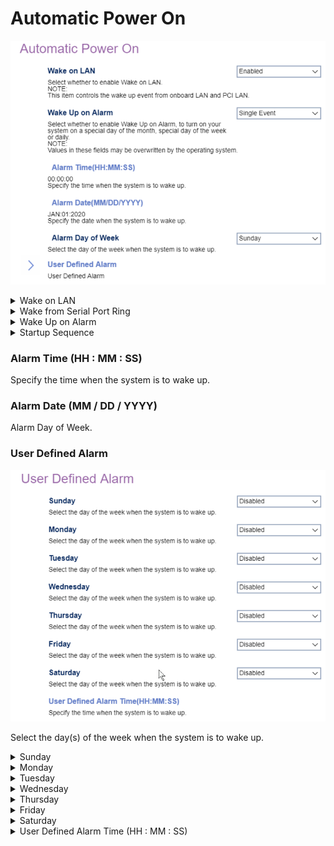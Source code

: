 # Automatic Power On #

![](./img/thinkcenter_automatic_power_on.png)

<details><summary>Wake on LAN</summary>

Controls the wake up event from onboard LAN and PCI LAN.
One of 2 possible options for Wake on LAN:

1.  **Enabled** - enables Wake on LAN. Default.
2.  Disabled - disables Wake on LAN.

<!-- TODO: add WMI
| WMI Setting name | Values | SVP Req'd | AMD/Intel |
|:---|:---|:---|:---|
| WakeonLAN | setting_values | yes_no | amd_intel |
-->

</details>

<details><summary>Wake from Serial Port Ring</summary>

Select whether to enable Wake from Serial Port Ring., and/or which Startup Sequence to use after a serial port wake event.
One of 3 possible options for Wake from Serial Port Ring:

1. **Enabled** - enables Wake from Serial Port Ring. Default.
2. Disabled - disables Wake from Serial Port Ring.

<!-- 
| WMI Setting name | Values | SVP Req'd | AMD/Intel |
|:---|:---|:---|:---|
| WakefromSerialPortRing | setting_values | yes_no | amd_intel |
-->

</details>


<details><summary>Wake Up on Alarm</summary>

Options to turn on your system on a specific day of the month, specific day of the week, or daily at a given time. A single wake up event, or series of alarm events, can also be defined.
One of 5 possible options for Wake Up on Alarm:

1.  **Disabled** - Disables Wake Up on Alarm. Default.
2.  User Defined - a series of alarm events.
3.  Single Event
4.  Daily Event
5.  Weekly Event

<!-- 
| WMI Setting name | Values | SVP Req'd | AMD/Intel |
|:---|:---|:---|:---|
| WakeUponAlarm | setting_values | yes_no | amd_intel |
-->

**Note:**  Selecting `User Defined` enables the `User Defined Alarm` settings.

**Note:**  Values in these fields may be overwritten by the operating system.

</details>

<details><summary>Startup Sequence</summary>

Select the startup sequence after a Wake Up on Alarm event.
One of 2 possible options for startup sequence:

1.  **Primary** - enables primary startup sequence. Default.
2.  Automatic - disables automatic selection of startup sequence.

<!-- TODO: add WMI
| WMI Setting name | Values | SVP Req'd | AMD/Intel |
|:---|:---|:---|:---|
| setting_name | setting_values | yes_no | amd_intel |
-->

</details>

### Alarm Time (HH : MM : SS) ###

Specify the time when the system is to wake up.

<!-- SIMULATOR DOES NOT SUPPORT -->

### Alarm Date (MM / DD / YYYY) ###

Alarm Day of Week.

<!-- SIMULATOR DOES NOT SUPPORT -->

### User Defined Alarm ###

![](./img/thinkcenter_user_defined_alarm.png)

Select the day(s) of the week when the system is to wake up.

<details><summary>Sunday</summary>One of 2 possible options for waking up this day:

1.  **Disabled** - disables wake-up. Default.
2.  Enabled - enables wake-up.

</details>
<details><summary>Monday</summary>One of 2 possible options for waking up this day:

1.  **Disabled** - disables wake-up. Default.
2.  Enabled - enables wake-up.

</details>
<details><summary>Tuesday</summary>One of 2 possible options for waking up this day:

1.  **Disabled** - disables wake-up. Default.
2.  Enabled - enables wake-up.

</details>
<details><summary>Wednesday</summary>One of 2 possible options for waking up this day:

1.  **Disabled** - disables wake-up. Default.
2.  Enabled - enables wake-up.

</details>
<details><summary>Thursday</summary>One of 2 possible options for waking up this day:

1.  **Disabled** - disables wake-up. Default.
2.  Enabled - enables wake-up.

</details>
<details><summary>Friday</summary>One of 2 possible options for waking up this day:

1.  **Disabled** - disables wake-up. Default.
2.  Enabled - enables wake-up.

</details>
<details><summary>Saturday</summary>One of 2 possible options for waking up this day:

1.  **Disabled** - disables wake-up. Default.
2.  Enabled - enables wake-up.

</details>

<details><summary>User Defined Alarm Time (HH : MM : SS)</summary>

Specify the time when the system is to wake up.

<!-- SIMULATOR DOES NOT SUPPORT -->


</details>
